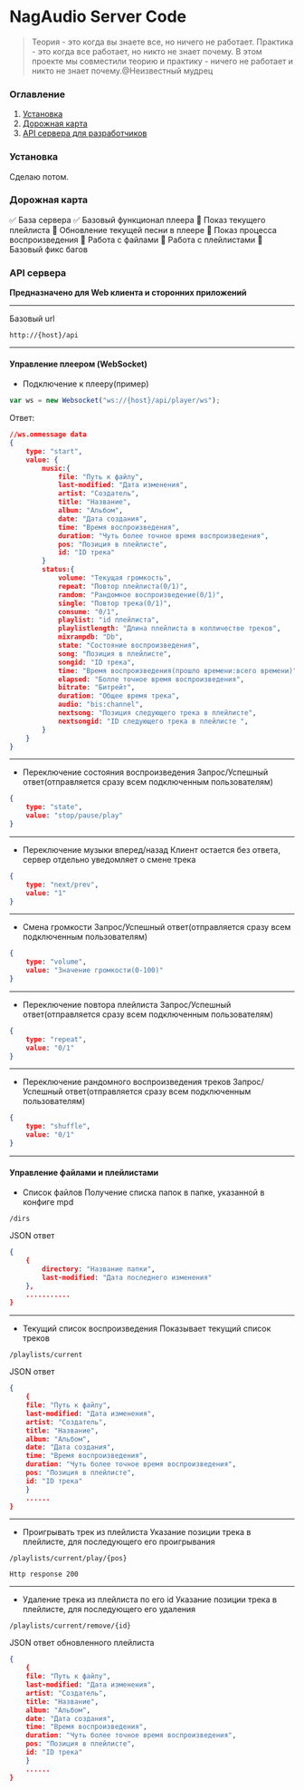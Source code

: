 # NagAudio Server Code
> Теория - это когда вы знаете все, но ничего не работает. Практика - это когда все работает, но никто не знает почему. В этом проекте мы совместили теорию и практику - ничего не работает и никто не знает почему.@Неизвестный мудрец

### Оглавление
1. [Установка](#Установка)
2. [Дорожная карта](#Дорожная-карта)
3. [API сервера для разработчиков](#API-сервера)

### Установка
Сделаю потом.
### Дорожная карта
:white_check_mark: База сервера
:white_check_mark: Базовый функционал плеера
:black_square_button: Показ текущего плейлиста
:black_square_button: Обновление текущей песни в плеере
:black_square_button: Показ процесса воспроизведения
:black_square_button: Работа с файлами
:black_square_button: Работа с плейлистами
:black_square_button: Базовый фикс багов
### API сервера
**Предназначено для Web клиента и сторонних приложений**

------------

Базовый url
```
http://{host}/api
```

------------
#### Управление плеером (WebSocket)

- Подключение к плееру(пример)
```javascript
var ws = new Websocket("ws://{host}/api/player/ws");
````
Ответ:
```json
//ws.onmessage data
{
	type: "start",
	value: {
		music:{
			file: "Путь к файлу",
			last-modified: "Дата изменения",
			artist: "Создатель",
			title: "Название",
			album: "Альбом",
			date: "Дата создания",
			time: "Время воспроизведения",
			duration: "Чуть более точное время воспроизведения",
			pos: "Позиция в плейлисте",
			id: "ID трека"
		}
		status:{
			volume: "Текущая громкость",
			repeat: "Повтор плейлиста(0/1)",
			random: "Рандомное воспроизведение(0/1)",
			single: "Повтор трека(0/1)",
			consume: "0/1",
			playlist: "id плейлиста",
			playlistlength: "Длина плейлиста в колличестве треков",
			mixrampdb: "Db",
			state: "Состояние воспроизведения",
			song: "Позиция в плейлисте",
			songid: "ID трека",
			time: "Время воспроизведения(прошло времени:всего времени)",
			elapsed: "Болле точное время воспроизведения",
			bitrate: "Битрейт",
			duration: "Общее время трека",
			audio: "bis:channel",
			nextsong: "Позиция следующего трека в плейлисте",
			nextsongid: "ID следующего трека в плейлисте ",
		}
	}
}
````

------------

- Переключение состояния воспроизведения
Запроc/Успешный ответ(отправляется сразу всем подключенным пользователям)
```json
{
	type: "state",
	value: "stop/pause/play"
}
```

------------

- Переключение музыки вперед/назад
Клиент остается без ответа, сервер отдельно уведомляет о смене трека
```json
{
	type: "next/prev",
	value: "1"
}
```

------------

- Смена громкости
Запроc/Успешный ответ(отправляется сразу всем подключенным пользователям)
```json
{
	type: "volume",
	value: "Значение громкости(0-100)"
}
```

------------

- Переключение повтора плейлиста
Запроc/Успешный ответ(отправляется сразу всем подключенным пользователям)
```json
{
	type: "repeat",
	value: "0/1"
}
```

------------

- Переключение рандомного воспроизведения  треков
Запроc/Успешный ответ(отправляется сразу всем подключенным пользователям)
```json
{
	type: "shuffle",
	value: "0/1"
}
```

------------

#### Управление файлами и плейлистами

- Список файлов
Получение списка папок в папке, указанной в конфиге mpd
```
/dirs
```
JSON ответ
```json
{
	{
		directory: "Название папки",
		last-modified: "Дата последнего изменения"
	},
	...........
}
```

------------

- Текущий список воспроизведения
Показывает текущий список треков
```
/playlists/current
```
JSON ответ
```json
{
	{
	file: "Путь к файлу",
	last-modified: "Дата изменения",
	artist: "Создатель",
	title: "Название",
	album: "Альбом",
	date: "Дата создания",
	time: "Время воспроизведения",
	duration: "Чуть более точное время воспроизведения",
	pos: "Позиция в плейлисте",
	id: "ID трека"
	}
	......
}
```

------------

- Проигрывать трек из плейлиста
Указание позиции трека в плейлисте, для последующего его проигрывания
```
/playlists/current/play/{pos}
```

```
Http response 200
```

------------

- Удаление трека из плейлиста по его id
Указание позиции трека в плейлисте, для последующего его удаления
```
/playlists/current/remove/{id}
```

JSON ответ обновленного плейлиста
```json
{
	{
	file: "Путь к файлу",
	last-modified: "Дата изменения",
	artist: "Создатель",
	title: "Название",
	album: "Альбом",
	date: "Дата создания",
	time: "Время воспроизведения",
	duration: "Чуть более точное время воспроизведения",
	pos: "Позиция в плейлисте",
	id: "ID трека"
	}
	......
}
```